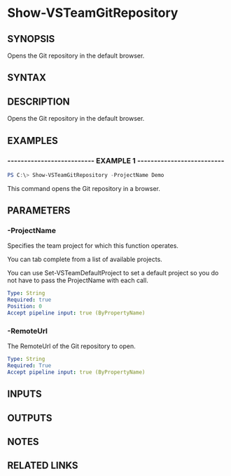 


# Show-VSTeamGitRepository

## SYNOPSIS

Opens the Git repository in the default browser.

## SYNTAX

## DESCRIPTION

Opens the Git repository in the default browser.

## EXAMPLES

### -------------------------- EXAMPLE 1 --------------------------

```PowerShell
PS C:\> Show-VSTeamGitRepository -ProjectName Demo
```

This command opens the Git repository in a browser.

## PARAMETERS

### -ProjectName

Specifies the team project for which this function operates.

You can tab complete from a list of available projects.

You can use Set-VSTeamDefaultProject to set a default project so
you do not have to pass the ProjectName with each call.

```yaml
Type: String
Required: true
Position: 0
Accept pipeline input: true (ByPropertyName)
```

### -RemoteUrl

The RemoteUrl of the Git repository to open.

```yaml
Type: String
Required: True
Accept pipeline input: true (ByPropertyName)
```

## INPUTS

## OUTPUTS

## NOTES

## RELATED LINKS
